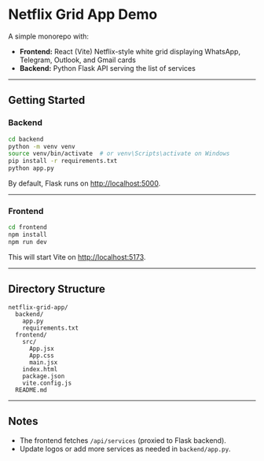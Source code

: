 # Netflix Grid App Demo

A simple monorepo with:

- **Frontend:** React (Vite) Netflix-style white grid displaying WhatsApp, Telegram, Outlook, and Gmail cards
- **Backend:** Python Flask API serving the list of services

---

## Getting Started

### Backend

```bash
cd backend
python -m venv venv
source venv/bin/activate  # or venv\Scripts\activate on Windows
pip install -r requirements.txt
python app.py
```

By default, Flask runs on [http://localhost:5000](http://localhost:5000).

---

### Frontend

```bash
cd frontend
npm install
npm run dev
```

This will start Vite on [http://localhost:5173](http://localhost:5173).

---

## Directory Structure

```
netflix-grid-app/
  backend/
    app.py
    requirements.txt
  frontend/
    src/
      App.jsx
      App.css
      main.jsx
    index.html
    package.json
    vite.config.js
  README.md
```

---

## Notes

- The frontend fetches `/api/services` (proxied to Flask backend).
- Update logos or add more services as needed in `backend/app.py`.